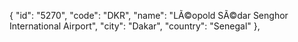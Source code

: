 {
"id": "5270",
"code": "DKR",
"name": "LÃ©opold SÃ©dar Senghor International Airport",
"city": "Dakar",
"country": "Senegal"
},
